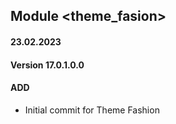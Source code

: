 ## Module <theme_fasion>

#### 23.02.2023
#### Version 17.0.1.0.0
#### ADD
- Initial commit for Theme Fashion